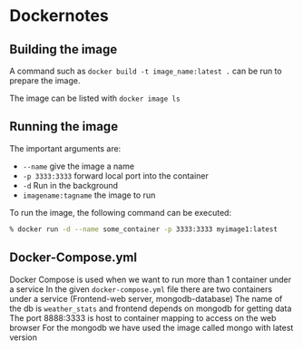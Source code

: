 # Dockernotes

## Building the image

A command such as `docker build -t image_name:latest .` can be run to prepare the image.

The image can be listed with `docker image ls`

## Running the image

The important arguments are:
* `--name` give the image a name
* `-p 3333:3333` forward local port into the container
* `-d` Run in the background
* `imagename:tagname` the image to run

To run the image, the following command can be executed:
```sh
% docker run -d --name some_container -p 3333:3333 myimage1:latest
```
## Docker-Compose.yml

Docker Compose is used when we want to run more than 1 container under a service
In the given `docker-compose.yml` file there are two containers under a service (Frontend-web server, mongodb-database)
The name of the db is `weather_stats` and frontend depends on mongodb for getting data
The port 8888:3333 is host to container mapping to access on the web browser
For the mongodb we have used the image called mongo with latest version

